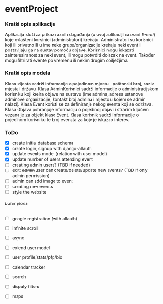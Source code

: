 # eventProject

### Kratki opis aplikacije

Aplikacija služi za prikaz raznih događanja (u ovoj aplikaciji nazvani *Eventi*) koje ovlašteni korsinici (administratori) kreiraju. Administratori su korisnici koji ili privatno ili u ime neke grupe/organizacije kreiraju neki event i postavljaju ga na sustav pomoću objave. Korisnici mogu iskazati zainteresiranost za neki event, ili mogu potvrditi dolazak na event. Također mogu filtrirati evente po vremenu ili nekim drugim obilježjima. 

### Kratki opis modela

Klasa Mjesto sadrži informacije o pojedinom mjestu - poštanski broj, naziv mjesta i državu. Klasa AdminKorisnici sadrži informacije o administracijskom korisniku koji kreira objave na sustavu (ime admina, adresa ustanove adminove organizacije, kontakt broj admina i mjesto u kojem se admin nalazi). Klasa Event koristi se za definiranje nekog eventa koji se održava. Klasa Objava pohranjuje informaciju o pojedinoj objavi i stranim ključem vezana je za objekt klase Event. Klasa korisnik sadrži informacije o pojedinom korisniku te broj evenata za koje je iskazao interes.

### ToDo

- [x] create initial database schema
- [x] create login, signup with django-allauth
- [x] update events model (relation with user model)
- [x] update number of users attending event
- [ ] creating admin users? (TBD if needed)
- [ ] edit: ~~admin~~ user can create/delete/update new events? (TBD if only admin permission)
- [ ] admin can add image to event
- [ ] creating new events
- [ ] style the website

###### Later plans
- [ ] google registration (with allauth)
- [ ] infinite scroll
- [ ] async
- [ ] extend user model
- [ ] user profile/stats/pfp/bio
- [ ] calendar tracker
- [ ] search
- [ ] dispaly filters
- [ ] maps

